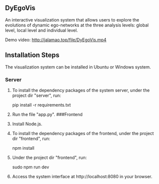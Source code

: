 ## DyEgoVis
An interactive visualization system that allows users to explore the evolutions of dynamic ego-networks at the three analysis levels: global level, local level and individual level. 

Demo video: http://jalamao.top/file/DyEgoVis.mp4

## Installation Steps
The visualization system can be installed in Ubuntu or Windows system.
### Server
1. To install the dependency packages of the system server, under the project dir "server", run:


      pip install -r requirements.txt

2. Run the file "app.py".
###Frontend
1. Install Node.js.

2. To install the dependency packages of the frontend, under the project dir "frontend", run:


    npm install

3. Under the project dir "frontend", run:


    sudo npm run dev

4. Access the system interface at http://localhost:8080 in your browser.
